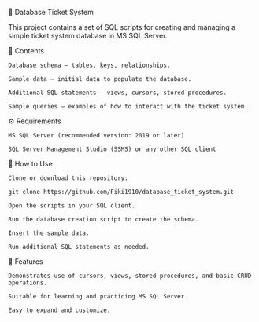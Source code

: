 🎫 Database Ticket System

This project contains a set of SQL scripts for creating and managing a simple ticket system database in MS SQL Server.

📂 Contents

    Database schema — tables, keys, relationships.

    Sample data — initial data to populate the database.

    Additional SQL statements — views, cursors, stored procedures.

    Sample queries — examples of how to interact with the ticket system.

⚙️ Requirements

    MS SQL Server (recommended version: 2019 or later)

    SQL Server Management Studio (SSMS) or any other SQL client

🚀 How to Use

    Clone or download this repository:

    git clone https://github.com/Fiki1910/database_ticket_system.git

    Open the scripts in your SQL client.

    Run the database creation script to create the schema.

    Insert the sample data.

    Run additional SQL statements as needed.

📌 Features

    Demonstrates use of cursors, views, stored procedures, and basic CRUD operations.

    Suitable for learning and practicing MS SQL Server.

    Easy to expand and customize.
